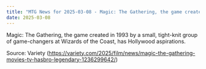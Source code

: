```yaml
---
title: "MTG News for 2025-03-08 - Magic: The Gathering, the game created in 1993 by ..."
date: 2025-03-08
---
```


Magic: The Gathering, the game created in 1993 by a small, tight-knit group of game-changers at Wizards of the Coast, has Hollywood aspirations.

Source: Variety (https://variety.com/2025/film/news/magic-the-gathering-movies-tv-hasbro-legendary-1236299642/)
